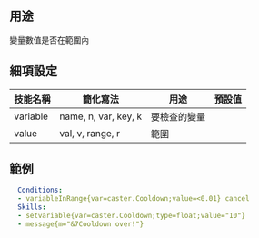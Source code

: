 ## 用途
變量數值是否在範圍內

## 細項設定
| 技能名稱 | 簡化寫法| 用途 | 預設值 |
|-----------|-----------|-|---------|
| variable  | name, n, var, key, k | 要檢查的變量| |
| value | val, v, range, r | 範圍  | | 


## 範例

```yml
  Conditions:
  - variableInRange{var=caster.Cooldown;value=<0.01} cancel
  Skills:
  - setvariable{var=caster.Cooldown;type=float;value="10"}
  - message{m="&7Cooldown over!"}
```